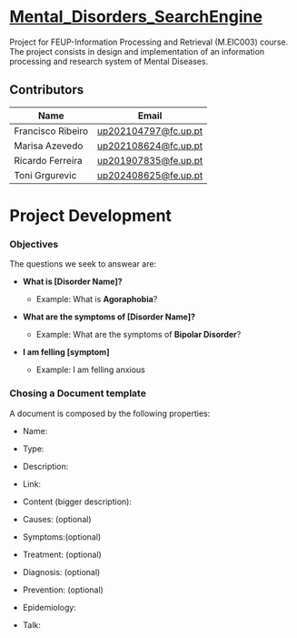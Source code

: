 # [Mental_Disorders_SearchEngine](https://github.com/franciscoribeiro2003/Mental_Disorders_SearchEngine)

Project for FEUP-Information Processing and Retrieval (M.EIC003) course. The project consists in design and implementation of an information processing and research system of Mental Diseases.

## Contributors

| Name              | Email                |
| ----------------- | -------------------- |
| Francisco Ribeiro | up202104797@fc.up.pt |
| Marisa Azevedo    | up202108624@fc.up.pt |
| Ricardo Ferreira  | up201907835@fe.up.pt |
| Toni Grgurevic    | up202408625@fe.up.pt |

# Project Development

### Objectives

The questions we seek to answear are:

- **What is [Disorder Name]?**
  
  - Example: What is **Agoraphobia**?

- **What are the symptoms of [Disorder Name]?**
  
  - Example: What are the symptoms of **Bipolar Disorder**?

- **I am felling [symptom]**
  
  - Example: I am felling anxious



### Chosing a Document template

A document is composed by the following properties:

- Name:

- Type:

- Description:

- Link:

- Content (bigger description):

- Causes: (optional)

- Symptoms:(optional)

- Treatment: (optional)

- Diagnosis: (optional)

- Prevention: (optional)

- Epidemiology:

- Talk:
